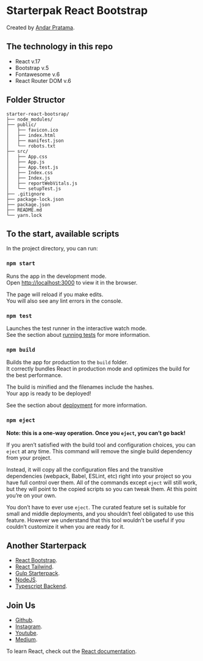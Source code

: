 # Starterpak React Bootstrap

Created by [Andar Pratama](https://www.instagram.com/andar.pra/).

## The technology in this repo

* React v.17
* Bootstrap v.5
* Fontawesome v.6
* React Router DOM v.6

## Folder Structor
```
starter-react-bootsrap/
├── node_modules/
├── public/
│   ├── favicon.ico
│   ├── index.html
│   ├── manifest.json
│   └── robots.txt
├── src/
│   ├── App.css
│   ├── App.js
│   ├── App.test.js
│   ├── Index.css
│   ├── Index.js
│   ├── reportWebVitals.js
│   └── setupTest.js
├── .gitignore
├── package-lock.json
├── package.json
├── README.md
└── yarn.lock
```


## To the start, available scripts

In the project directory, you can run:

### `npm start`

Runs the app in the development mode.\
Open [http://localhost:3000](http://localhost:3000) to view it in the browser.

The page will reload if you make edits.\
You will also see any lint errors in the console.

### `npm test`

Launches the test runner in the interactive watch mode.\
See the section about [running tests](https://facebook.github.io/create-react-app/docs/running-tests) for more information.

### `npm build`

Builds the app for production to the `build` folder.\
It correctly bundles React in production mode and optimizes the build for the best performance.

The build is minified and the filenames include the hashes.\
Your app is ready to be deployed!

See the section about [deployment](https://facebook.github.io/create-react-app/docs/deployment) for more information.

### `npm eject`

**Note: this is a one-way operation. Once you `eject`, you can’t go back!**

If you aren’t satisfied with the build tool and configuration choices, you can `eject` at any time. This command will remove the single build dependency from your project.

Instead, it will copy all the configuration files and the transitive dependencies (webpack, Babel, ESLint, etc) right into your project so you have full control over them. All of the commands except `eject` will still work, but they will point to the copied scripts so you can tweak them. At this point you’re on your own.

You don’t have to ever use `eject`. The curated feature set is suitable for small and middle deployments, and you shouldn’t feel obligated to use this feature. However we understand that this tool wouldn’t be useful if you couldn’t customize it when you are ready for it.

## Another Starterpack 

* [React Bootstrap](https://facebook.github.io/create-react-app/docs/getting-started).
* [React Tailwind](https://facebook.github.io/create-react-app/docs/getting-started).
* [Gulp Starterpack](https://facebook.github.io/create-react-app/docs/getting-started).
* [NodeJS](https://facebook.github.io/create-react-app/docs/getting-started).
* [Typescript Backend](https://facebook.github.io/create-react-app/docs/getting-started).

## Join Us

* [Github](https://github.com/andarpratama).
* [Instagram](https://www.instagram.com/andar.pra/).
* [Youtube](https://www.youtube.com/channel/UC2Vluz3bnO8t9TOXu2xL-lw).
* [Medium](https://andarpratama.medium.com/).

To learn React, check out the [React documentation](https://reactjs.org/).
